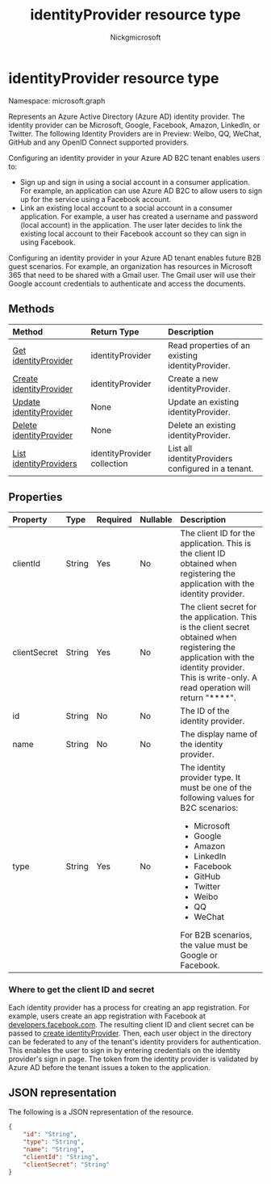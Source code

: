 ﻿---
title: "identityProvider resource type"
description: "Represents an Azure Active Directory (Azure AD) identity provider."
localization_priority: Priority
author: "Nickgmicrosoft"
ms.prod: "microsoft-identity-platform"
doc_type: resourcePageType
---

# identityProvider resource type

Namespace: microsoft.graph

Represents an Azure Active Directory (Azure AD) identity provider. The identity provider can be Microsoft, Google, Facebook, Amazon,  LinkedIn, or Twitter. The following Identity Providers are in Preview: Weibo, QQ, WeChat, GitHub and any OpenID Connect supported providers. 

Configuring an identity provider in your Azure AD B2C tenant enables users to:

* Sign up and sign in using a social account in a consumer application. For example, an application can use Azure AD B2C to allow users to sign up for the service using a Facebook account.
* Link an existing local account to a social account in a consumer application. For example, a user has created a username and password (local account) in the application. The user later decides to link the existing local account to their Facebook account so they can sign in using Facebook.

Configuring an identity provider in your Azure AD tenant enables future B2B guest scenarios. For example, an organization has resources in Microsoft 365 that need to be shared with a Gmail user. The Gmail user will use their Google account credentials to authenticate and access the documents.

## Methods

| Method                                                                       | Return Type                 | Description                                        |
| :--------------------------------------------------------------------------- | :-------------------------- | :------------------------------------------------- |
| [Get identityProvider](../api/identityprovider-get.md)                       | identityProvider            | Read properties of an existing identityProvider.   |
| [Create identityProvider](../api/identityprovider-post-identityproviders.md) | identityProvider            | Create a new identityProvider.                     |
| [Update identityProvider](../api/identityprovider-update.md)                 | None                        | Update an existing identityProvider.               |
| [Delete identityProvider](../api/identityprovider-delete.md)                 | None                        | Delete an existing identityProvider.               |
| [List identityProviders](../api/identityprovider-list.md)                    | identityProvider collection | List all identityProviders configured in a tenant. |

## Properties

| Property     | Type   | Required | Nullable | Description                                                                                                                                                                                                                                                              |
| :----------- | :----- | :------- | :------- | :----------------------------------------------------------------------------------------------------------------------------------------------------------------------------------------------------------------------------------------------------------------------- |
| clientId     | String | Yes      | No       | The client ID for the application. This is the client ID obtained when registering the application with the identity provider.                                                                                                                                           |
| clientSecret | String | Yes      | No       | The client secret for the application. This is the client secret obtained when registering the application with the identity provider. This is write-only. A read operation will return "\*\*\*\*".                                                                      |
| id           | String | No       | No       | The ID of the identity provider.                                                                                                                                                                                                                                         |
| name         | String | No       | No       | The display name of the identity provider.                                                                                                                                                                                                                               |
| type         | String | Yes      | No       | The identity provider type. It must be one of the following values for B2C scenarios: <ul><li/>Microsoft<li/>Google<li/>Amazon<li/>LinkedIn<li/>Facebook<li/>GitHub<li/>Twitter<li/>Weibo<li/>QQ<li/>WeChat</ul>For B2B scenarios, the value must be Google or Facebook. |

### Where to get the client ID and secret

Each identity provider has a process for creating an app registration. For example, users create an app registration with Facebook at [developers.facebook.com](https://developers.facebook.com/). The resulting client ID and client secret can be passed to [create identityProvider](../api/identityprovider-post-identityproviders.md). Then, each user object in the directory can be federated to any of the tenant's identity providers for authentication. This enables the user to sign in by entering credentials on the identity provider's sign in page. The token from the identity provider is validated by Azure AD before the tenant issues a token to the application.

## JSON representation

The following is a JSON representation of the resource.

<!-- {
  "blockType": "resource",
  "@odata.type": "microsoft.graph.IdentityProvider"
} -->

```json
{
    "id": "String",
    "type": "String",
    "name": "String",
    "clientId": "String",
    "clientSecret": "String"
}
```
